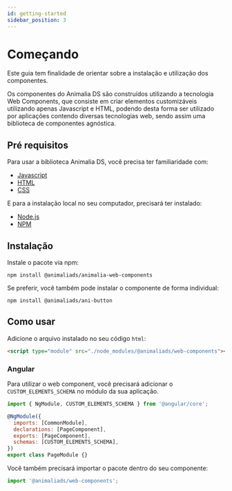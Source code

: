 ```yaml
---
id: getting-started
sidebar_position: 3
---
```


# Começando

Este guia tem finalidade de orientar sobre a instalação e utilização dos componentes.

Os componentes do Animalia DS são construídos utilizando a tecnologia Web Components,
que consiste em criar elementos customizáveis utilizando apenas Javascript e HTML, podendo
desta forma ser utilizado por aplicações contendo diversas tecnologias web, sendo assim uma
biblioteca de componentes agnóstica.

## Pré requisitos

Para usar a biblioteca Animalia DS, você precisa ter familiaridade com:

- [Javascript](https://developer.mozilla.org/en-US/docs/Web/JavaScript/A_re-introduction_to_JavaScript)
- [HTML](https://developer.mozilla.org/docs/Learn/HTML/Introduction_to_HTML)
- [CSS](https://developer.mozilla.org/docs/Learn/CSS/First_steps)

E para a instalação local no seu computador, precisará ter instalado:

- [Node.js](https://nodejs.org/en/)
- [NPM](https://docs.npmjs.com/getting-started/what-is-npm)

## Instalação

Instale o pacote via npm:

```
npm install @animaliads/animalia-web-components
```

Se preferir, você também pode instalar o componente de forma individual:

```
npm install @animaliads/ani-button
```

## Como usar

Adicione o arquivo instalado no seu código `html`:

```html
<script type="module" src="./node_modules/@animaliads/web-components"></script>
```

<a id="angular"></a>

### Angular

Para utilizar o web component, você precisará adicionar o `CUSTOM_ELEMENTS_SCHEMA` no módulo da sua aplicação.

```javascript
import { NgModule, CUSTOM_ELEMENTS_SCHEMA } from '@angular/core';

@NgModule({
  imports: [CommonModule],
  declarations: [PageComponent],
  exports: [PageComponent],
  schemas: [CUSTOM_ELEMENTS_SCHEMA],
})
export class PageModule {}
```

Você também precisará importar o pacote dentro do seu componente:

```javascript
import '@animaliads/web-components';
```
